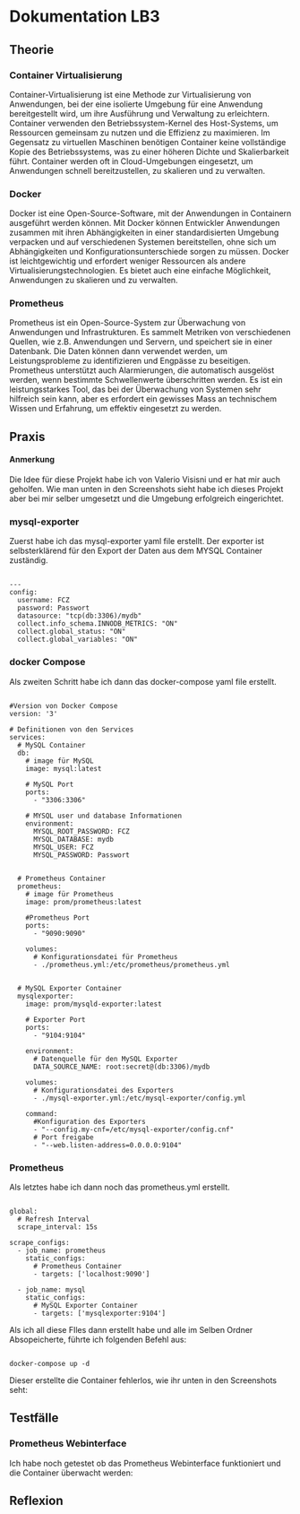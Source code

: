 # Dokumentation LB3

## Theorie

### Container Virtualisierung

Container-Virtualisierung ist eine Methode zur Virtualisierung von Anwendungen, bei der eine isolierte Umgebung für eine Anwendung bereitgestellt wird, um ihre Ausführung und Verwaltung zu erleichtern. Container verwenden den Betriebssystem-Kernel des Host-Systems, um Ressourcen gemeinsam zu nutzen und die Effizienz zu maximieren. Im Gegensatz zu virtuellen Maschinen benötigen Container keine vollständige Kopie des Betriebssystems, was zu einer höheren Dichte und Skalierbarkeit führt. Container werden oft in Cloud-Umgebungen eingesetzt, um Anwendungen schnell bereitzustellen, zu skalieren und zu verwalten.

### Docker

Docker ist eine Open-Source-Software, mit der Anwendungen in Containern ausgeführt werden können. Mit Docker können Entwickler Anwendungen zusammen mit ihren Abhängigkeiten in einer standardisierten Umgebung verpacken und auf verschiedenen Systemen bereitstellen, ohne sich um Abhängigkeiten und Konfigurationsunterschiede sorgen zu müssen. Docker ist leichtgewichtig und erfordert weniger Ressourcen als andere Virtualisierungstechnologien. Es bietet auch eine einfache Möglichkeit, Anwendungen zu skalieren und zu verwalten.

### Prometheus

Prometheus ist ein Open-Source-System zur Überwachung von Anwendungen und Infrastrukturen. Es sammelt Metriken von verschiedenen Quellen, wie z.B. Anwendungen und Servern, und speichert sie in einer Datenbank. Die Daten können dann verwendet werden, um Leistungsprobleme zu identifizieren und Engpässe zu beseitigen. Prometheus unterstützt auch Alarmierungen, die automatisch ausgelöst werden, wenn bestimmte Schwellenwerte überschritten werden. Es ist ein leistungsstarkes Tool, das bei der Überwachung von Systemen sehr hilfreich sein kann, aber es erfordert ein gewisses Mass an technischem Wissen und Erfahrung, um effektiv eingesetzt zu werden.

## Praxis

#### Anmerkung

Die Idee für diese Projekt habe ich von Valerio Visisni und er hat mir auch geholfen.
Wie man unten in den Screenshots sieht habe ich dieses Projekt aber bei mir selber umgesetzt und die Umgebung erfolgreich eingerichtet.

### mysql-exporter
Zuerst habe ich das mysql-exporter yaml file erstellt. Der exporter ist selbsterklärend für den Export der Daten aus dem MYSQL Container zuständig.
<pre><code>
---
config:
  username: FCZ
  password: Passwort
  datasource: "tcp(db:3306)/mydb"
  collect.info_schema.INNODB_METRICS: "ON"
  collect.global_status: "ON"
  collect.global_variables: "ON"
</code></pre>

### docker Compose

Als zweiten Schritt habe ich dann das docker-compose yaml file erstellt.
<pre><code>
#Version von Docker Compose
version: '3' 

# Definitionen von den Services
services:
  # MySQL Container
  db:
    # image für MySQL
    image: mysql:latest
    
    # MySQL Port
    ports:
      - "3306:3306"
      
    # MYSQL user und database Informationen  
    environment:
      MYSQL_ROOT_PASSWORD: FCZ
      MYSQL_DATABASE: mydb
      MYSQL_USER: FCZ
      MYSQL_PASSWORD: Passwort
      
      
  # Prometheus Container
  prometheus:
    # image für Prometheus
    image: prom/prometheus:latest
    
    #Prometheus Port
    ports:
      - "9090:9090"
      
    volumes:
      # Konfigurationsdatei für Prometheus
      - ./prometheus.yml:/etc/prometheus/prometheus.yml
  
  
  # MySQL Exporter Container
  mysqlexporter:
    image: prom/mysqld-exporter:latest
    
    # Exporter Port
    ports:
      - "9104:9104"
      
    environment:
      # Datenquelle für den MySQL Exporter
      DATA_SOURCE_NAME: root:secret@(db:3306)/mydb
      
    volumes:
      # Konfigurationsdatei des Exporters 
      - ./mysql-exporter.yml:/etc/mysql-exporter/config.yml
      
    command:
      #Konfiguration des Exporters
      - "--config.my-cnf=/etc/mysql-exporter/config.cnf"
      # Port freigabe
      - "--web.listen-address=0.0.0.0:9104"
</code></pre>

### Prometheus 

Als letztes habe ich dann noch das prometheus.yml erstellt.
<pre><code>
global:
  # Refresh Interval
  scrape_interval: 15s

scrape_configs:
  - job_name: prometheus
    static_configs:
      # Prometheus Container
      - targets: ['localhost:9090']

  - job_name: mysql
    static_configs:
      # MySQL Exporter Container 
      - targets: ['mysqlexporter:9104']
</code></pre>


Als ich all diese FIles dann erstellt habe und alle im Selben Ordner Absopeicherte, führte ich folgenden Befehl aus: 
<pre><code>
docker-compose up -d
</code></pre>

Dieser erstellte die Container fehlerlos, wie ihr unten in den Screenshots seht:


## Testfälle

### Prometheus Webinterface

Ich habe noch getestet ob das Prometheus Webinterface funktioniert und die Container überwacht werden:



## Reflexion